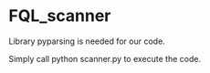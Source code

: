 # FQL_scanner

Library pyparsing is needed for our code. 

Simply call python scanner.py to execute the code. 
